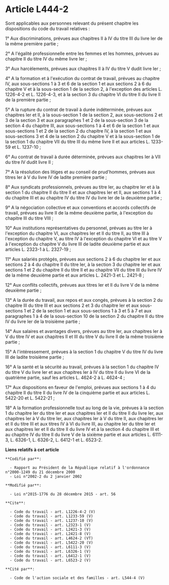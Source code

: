 # Article L444-2

Sont applicables aux personnes relevant du présent chapitre les dispositions du code du travail relatives : 

1° Aux discriminations, prévues aux chapitres II à IV du titre III du livre Ier de la même première partie ; 

2° A l'égalité professionnelle entre les femmes et les hommes, prévues au chapitre II du titre IV du même livre Ier ; 

3° Aux harcèlements, prévues aux chapitres II à IV du titre V dudit livre Ier ; 

4° A la formation et à l'exécution du contrat de travail, prévues au chapitre IV, aux sous-sections 1 à 3 et 6 de la section
1 et aux sections 2 à 6 du chapitre V et à la sous-section 1 de la section 2, à l'exception des articles L. 1226-4-2 et L.
1226-4-3, et à la section 3 du chapitre VI du titre II du livre II de la première partie ; 

5° A la rupture du contrat de travail à durée indéterminée, prévues aux chapitres Ier et II, à la sous-section 1 de la
section 2, aux sous-sections 2 et 3 de la section 3 et aux paragraphes 1 et 2 de la sous-section 3 de la section 4 du
chapitre III, aux sous-sections 1 à 4 et 6 de la section 1 et aux sous-sections 1 et 2 de la section 2 du chapitre IV, à la
section 1 et aux sous-sections 3 et 4 de la section 2 du chapitre V et à la sous-section 1 de la section 1 du chapitre VII du
titre III du même livre II et aux articles L. 1233-59 et L. 1237-10 ; 

6° Au contrat de travail à durée déterminée, prévues aux chapitres Ier à VII du titre IV dudit livre II ; 

7° A la résolution des litiges et au conseil de prud'hommes, prévues aux titres Ier à V du livre IV de ladite première
partie ; 

8° Aux syndicats professionnels, prévues au titre Ier, au chapitre Ier et à la section 1 du chapitre II du titre II et aux
chapitres Ier et II, aux sections 1 à 4 du chapitre III et au chapitre IV du titre IV du livre Ier de la deuxième partie ; 

9° A la négociation collective et aux conventions et accords collectifs de travail, prévues au livre II de la même deuxième
partie, à l'exception du chapitre III du titre VIII ; 

10° Aux institutions représentatives du personnel, prévues au titre Ier à l'exception du chapitre VI, aux chapitres Ier et II
du titre II, au titre III à l'exception du chapitre V, au titre IV à l'exception du chapitre VI et au titre V à l'exception
du chapitre V du livre III de ladite deuxième partie et aux articles L. 2323-1 à L. 2327-19 ; 

11° Aux salariés protégés, prévues aux sections 2 à 6 du chapitre Ier et aux sections 2 à 4 du chapitre II du titre Ier, à la
section 3 du chapitre Ier et aux sections 1 et 2 du chapitre II du titre II et au chapitre VII du titre III du livre IV de la
même deuxième partie et aux articles L. 2421-3 et L. 2421-8 ; 

12° Aux conflits collectifs, prévues aux titres Ier et II du livre V de la même deuxième partie ; 

13° A la durée du travail, aux repos et aux congés, prévues à la section 2 du chapitre III du titre III et aux sections 2 et
3 du chapitre Ier et aux sous-sections 1 et 2 de la section 1 et aux sous-sections 1 à 3 et 5 à 7 et aux paragraphes 1 à 4 de
la sous-section 10 de la section 2 du chapitre II du titre IV du livre Ier de la troisième partie ; 

14° Aux salaires et avantages divers, prévues au titre Ier, aux chapitres Ier à V du titre IV et aux chapitres II et III du
titre V du livre II de la même troisième partie ; 

15° A l'intéressement, prévues à la section 1 du chapitre V du titre IV du livre III de ladite troisième partie ; 

16° A la santé et la sécurité au travail, prévues à la section 1 du chapitre IV du titre V du livre Ier et aux chapitres Ier
à IV du titre II du livre VI de la quatrième partie, sauf les articles L. 4624-2 à L. 4624-4 ; 

17° Aux dispositions en faveur de l'emploi, prévues aux sections 1 à 4 du chapitre II du titre II du livre IV de la cinquième
partie et aux articles L. 5422-20 et L. 5422-21 ; 

18° A la formation professionnelle tout au long de la vie, prévues à la section 1 du chapitre Ier du titre Ier et aux
chapitres Ier et II du titre II du livre Ier, aux chapitres Ier à V du titre Ier, aux chapitres Ier à V du titre II, aux
chapitres Ier et II du titre III et aux titres IV à VI du livre III, au chapitre Ier du titre Ier et aux chapitres Ier et II
du titre II du livre IV et à la section 4 du chapitre III et au chapitre IV du titre II du livre V de la sixième partie et
aux articles L. 6111-3, L. 6326-1, L. 6326-2, L. 6412-1 et L. 6523-2.

**Liens relatifs à cet article**

	**Codifié par**:

	  - Rapport au Président de la République relatif à l'ordonnance n°2000-1249 du 21 décembre 2000
	  - Loi n°2002-2 du 2 janvier 2002

	**Modifié par**:

	  - Loi n°2015-1776 du 28 décembre 2015 - art. 56

	**Cite**:

	  - Code du travail - art. L1226-4-2 (V)
	  - Code du travail - art. L1233-59 (V)
	  - Code du travail - art. L1237-10 (V)
	  - Code du travail - art. L2323-1 (V)
	  - Code du travail - art. L2421-3 (V)
	  - Code du travail - art. L2421-8 (V)
	  - Code du travail - art. L4624-2 (VT)
	  - Code du travail - art. L5422-20 (V)
	  - Code du travail - art. L6111-3 (V)
	  - Code du travail - art. L6326-1 (V)
	  - Code du travail - art. L6412-1 (V)
	  - Code du travail - art. L6523-2 (V)

	**Cité par**:

	  - Code de l'action sociale et des familles - art. L544-4 (V)
